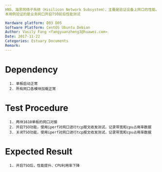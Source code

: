 ```yaml
---
HNS，海思网络子系统（Hisilicon Network Subsystem），主要是验证设备上网口的性能。
本用例验证的是业务网口开启TSO前后性能测试

Hardware platform: D03 D05  
Software Platform: CentOS Ubuntu Debian 
Author: Vasily Fang <fangyuanzheng3@huawei.com>  
Date: 2017-11-22
Categories: Estuary Documents  
Remark:
---
```


# Dependency
```
  1. 单板启动正常
  2. 所有网口各模块加载正常
```

# Test Procedure
```
  1. 两块1610单板的网口对接
  2. 开启TSO功能，使用iperf对网口进行tcp报文收发测试，记录带宽和cpu占用率数据
  3. 关闭TSO功能，使用iperf对网口进行tcp报文收发测试，记录带宽和cpu占用率数据
```

# Expected Result
```
  1. 开启TSO后，性能提升、CPU利用率下降
```
